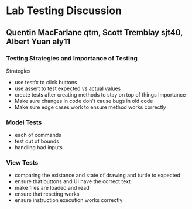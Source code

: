 # Lab Testing Discussion
## Quentin MacFarlane qtm, Scott Tremblay sjt40, Albert Yuan aly11


### Testing Strategies and Importance of Testing
Strategies
* use testfx to click buttons
* use assert to test expected vs actual values
* create tests after creating methods to stay on top of things
Importance
* Make sure changes in code don't cause bugs in old code
* Make sure edge cases work to ensure method works correctly

### Model Tests
* each of commands
* test out of bounds
* handling bad inputs

### View Tests
* comparing the existance and state of drawing and turtle to expected
* ensure that buttons and UI have the correct text
* make files are loaded and read
* ensure that reseting works
* ensure instruction execution works correctly
